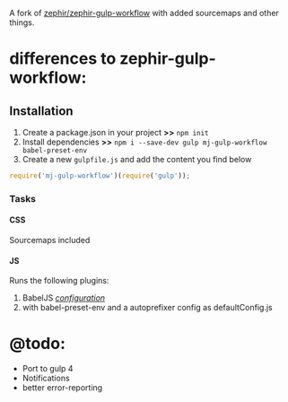 A fork of [zephir/zephir-gulp-workflow](https://github.com/zephir/zephir-gulp-workflow) with added sourcemaps and other things.

# differences to zephir-gulp-workflow:

## Installation

1. Create a package.json in your project **>>** `npm init`
2. Install dependencies **>>** `npm i --save-dev gulp mj-gulp-workflow babel-preset-env`
3. Create a new `gulpfile.js` and add the content you find below

```js
require('mj-gulp-workflow')(require('gulp'));
```

### Tasks


#### CSS

Sourcemaps included

#### JS

Runs the following plugins:

1. BabelJS *[configuration](https://github.com/babel/gulp-babel#api)*
2. with babel-preset-env and a autoprefixer config as defaultConfig.js

# @todo:
- Port to gulp 4
- Notifications
- better error-reporting